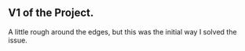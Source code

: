 ## V1 of the Project.

A little rough around the edges, but this was the initial way I solved the issue.